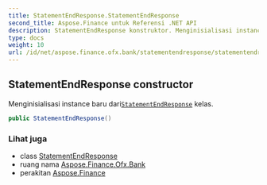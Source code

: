 ```yaml
---
title: StatementEndResponse.StatementEndResponse
second_title: Aspose.Finance untuk Referensi .NET API
description: StatementEndResponse konstruktor. Menginisialisasi instance baru dariStatementEndResponse kelas.
type: docs
weight: 10
url: /id/net/aspose.finance.ofx.bank/statementendresponse/statementendresponse/
---
```

## StatementEndResponse constructor

Menginisialisasi instance baru dari[`StatementEndResponse`](../) kelas.

```csharp
public StatementEndResponse()
```

### Lihat juga

* class [StatementEndResponse](../)
* ruang nama [Aspose.Finance.Ofx.Bank](../../statementendresponse/)
* perakitan [Aspose.Finance](../../../)


